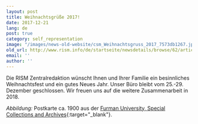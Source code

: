 ```yaml
---
layout: post
title: Weihnachtsgrüße 2017!
date: 2017-12-21
lang: de
post: true
category: self_representation
image: "/images/news-old-website/csm_Weihnachtsgruss_2017_7573db1267.jpg"
old_url: http://www.rism.info/de/startseite/newsdetails/browse/62/article/64/happy-holidays-2017.html
email: ''
author: ''
---
```

Die RISM Zentralredaktion wünscht Ihnen und Ihrer Familie ein besinnliches Weihnachtsfest und ein gutes Neues Jahr. Unser Büro bleibt vom 25.-29. Dezember geschlossen. Wir freuen uns auf die weitere Zusammenarbeit in 2018.

_Abbildung:_ Postkarte ca. 1900 aus der [Furman University, Special Collections and Archives](http://cdm16821.contentdm.oclc.org/cdm/ref/collection/p16821coll9/id/767){:target="_blank"}.

